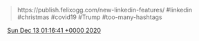 > https://publish\.felixogg\.com/new\-linkedin\-features/ \#linkedin \#christmas \#covid19 \#Trump \#too\-many\-hashtags

<img src="../../media/tweet.ico" width="12" /> [Sun Dec 13 01:16:41 +0000 2020](https://twitter.com/DromerDenker/status/1337929403096068097)